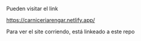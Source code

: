 Pueden visitar el link 

https://carniceriarengar.netlify.app/

Para ver el site corriendo, está linkeado a este repo
